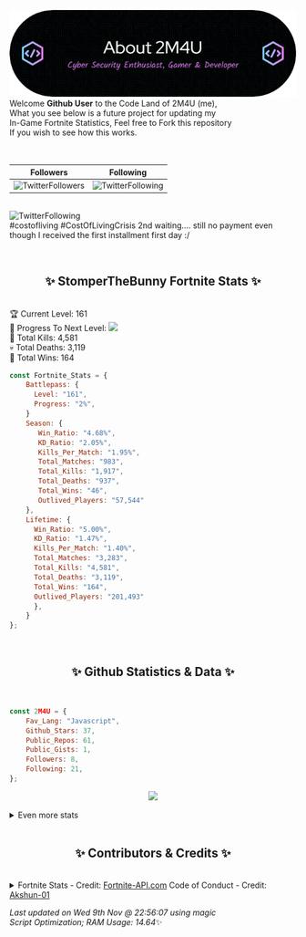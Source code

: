 
  ![Header](./src/github-banner.png)
  <br>
  Welcome **Github User** to the Code Land of 2M4U (me),<br>
  What you see below is a future project for updating my<br>
  In-Game Fortnite Statistics, Feel free to Fork this repository<br>
  If you wish to see how this works.
  <br><br>
  <br>
  
  | Followers  | Following |
  | ---------- |:---------:|
  | ![TwitterFollowers](https://img.shields.io/badge/Twitter%20Followers-77-blue)  | ![TwitterFollowing](https://img.shields.io/badge/Twitter%20Following-231-blue)  |


  <br>![TwitterFollowing](https://img.shields.io/badge/Latest%20Tweet--blue)<br>
  #costofliving #CostOfLivingCrisis 
2nd waiting.... still no payment even though I received the first installment first day :/
   
  <br><h2 align="center"> ✨ StomperTheBunny Fortnite Stats ✨</h2><br>
  🏆 Current Level: 161<br>
  🎉 Progress To Next Level: ![](https://geps.dev/progress/2)<br>
  🎯 Total Kills: 4,581<br>
  💀 Total Deaths: 3,119<br>
  👑 Total Wins: 164<br>

```js
const Fortnite_Stats = {
    Battlepass: {
      Level: "161",
      Progress: "2%",    
    }
    Season: { 
       Win_Ratio: "4.68%",
       KD_Ratio: "2.05%",
       Kills_Per_Match: "1.95%",
       Total_Matches: "983",
       Total_Kills: "1,917",
       Total_Deaths: "937",
       Total_Wins: "46",
       Outlived_Players: "57,544"
    },
    Lifetime: {
      Win_Ratio: "5.00%",
      KD_Ratio: "1.47%",
      Kills_Per_Match: "1.40%",
      Total_Matches: "3,283",
      Total_Kills: "4,581",
      Total_Deaths: "3,119",
      Total_Wins: "164",
      Outlived_Players: "201,493"
      },
    }
}; 
```


<br><h2 align="center"> ✨ Github Statistics & Data ✨</h2><br>

```js
const 2M4U = {
    Fav_Lang: "Javascript",
    Github_Stars: 37,
    Public_Repos: 61,
    Public_Gists: 1,
    Followers: 8,
    Following: 21,
}; 
```

<p align="center">
<img src="https://github-readme-streak-stats.herokuapp.com/?user=2M4U&theme=tokyonight">
</p>
<details>
  <summary>
      Even more stats
  </summary>
  <p align="center">
    <img src="https://github-profile-trophy.vercel.app/?username=2M4U&theme=dracula">
    <img src="https://github-readme-stats.vercel.app/api?username=2M4U&theme=tokyonight&count_private=true&show_icons=true&include_all_commits=true">
  </p>
</details>
<br><h2 align="center"> ✨ Contributors & Credits ✨</h2><br>
<details>
  <summary>
      Fortnite Stats - Credit: <a href="https://fortnite-api.com/?utm_source=github.com/2M4U/2M4U">Fortnite-API.com</a>
      Code of Conduct - Credit: <a href="https://github.com/Akshun-01">Akshun-01</a>
  </summary>
</details>

<!-- Last updated on Wed Nov 09 2022 22:56:07 GMT+0000 (Coordinated Universal Time) ;-;-->
<i>Last updated on  Wed 9th Nov @ 22:56:07 using magic<br>
Script Optimization; RAM Usage: 14.64</i>✨
